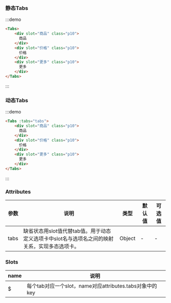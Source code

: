 ### 静态Tabs

:::demo
```html
<Tabs>
    <div slot="商品" class="p10">
      商品
    </div>
    <div slot="价格" class="p10">
      价格
    </div>
    <div slot="更多" class="p10">
      更多
    </div>
</Tabs>
```
:::

### 动态Tabs

:::demo
```html
<Tabs :tabs="tabs">
    <div slot="商品" class="p10">
      商品
    </div>
    <div slot="价格" class="p10">
      价格
    </div>
    <div slot="更多" class="p10">
      更多
    </div>
</Tabs>
```
:::


<script>
export default {
  data() {
    return {
      tabs: {
        商品: "新建商品",
        价格: "价格属性",
      //   更多: "其它"
      }
    };
  },
  methods: {},
  mounted() {}
};
</script>


### Attributes

| 参数 | 说明 | 类型 | 默认值 | 可选值 |
|------|------|------|------|------|
| tabs | 缺省状态用slot值代替tab值。用于动态定义选项卡中slot名与选项名之间的映射关系，实现多态选项卡。 | Object | - | - |

### Slots

| name | 说明 |
|------|------|
| $ | 每个tab对应一个slot，name对应attributes.tabs对象中的key |